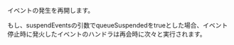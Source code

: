 イベントの発生を再開します。

<div class="long">
もし、suspendEventsの引数でqueueSuspendedをtrueとした場合、イベント停止時に発火したイベントのハンドラは再会時に次々と実行されます。


